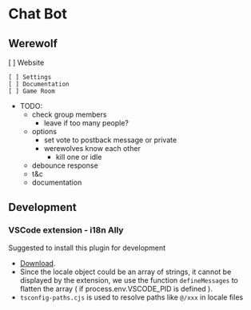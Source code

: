 # Chat Bot

## Werewolf

[ ] Website

    [ ] Settings
    [ ] Documentation
    [ ] Game Room

- TODO:
  - check group members
    - leave if too many people?
  - options
    - set vote to postback message or private
    - werewolves know each other
      - kill one or idle
  - debounce response
  - t&c
  - documentation

## Development

### VSCode extension - i18n Ally

Suggested to install this plugin for development

- [Download](https://marketplace.visualstudio.com/items?itemName=lokalise.i18n-ally).
- Since the locale object could be an array of strings, it cannot be displayed by the extension, we use the function `defineMessages` to flatten the array ( if process.env.VSCODE_PID is defined ).
- `tsconfig-paths.cjs` is used to resolve paths like `@/xxx` in locale files
